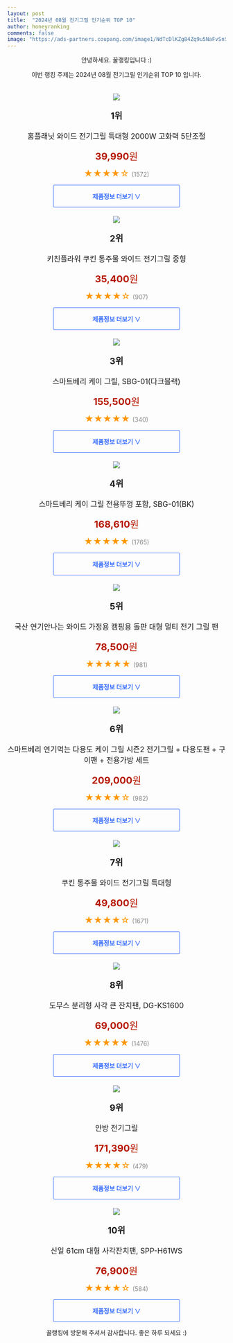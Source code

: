 ```yaml
---
layout: post
title:  "2024년 08월 전기그릴 인기순위 TOP 10"
author: honeyranking
comments: false
image: "https://ads-partners.coupang.com/image1/NdTcDlKZg84Zq9u5NaFvSnSouK1omu9DORx4si85YYqL1e9M-9JDY180KhcLEhZABkS8WfWrO9H_Cfr3K6-ECOmsqJ9PwJ9XlfLpTEsANVpWKFmOd_N9Ee-Lz2IhivUsvVV8QL9i-OS_ZgJdC-B7q5miJh_mrfttWPDRNng3WIvNMVo0J3U6FR0yIc9c7UtU6ckGoP9zZFwLWPjeGu-MDfYQGNKr5AimXvDGZ9fwyiyHBOglJxaN49Ga550U-IxuIhNmfCPbHd72dRdkgXuBHuW_HqCSObyWHc0="
---
```

<p style="text-align: center;">안녕하세요. 꿀랭킹입니다 :)</p>
<p style="text-align: center;">이번 랭킹 주제는 2024년 08월 전기그릴 인기순위 TOP 10 입니다.</p><center><img src="https://ads-partners.coupang.com/image1/NdTcDlKZg84Zq9u5NaFvSnSouK1omu9DORx4si85YYqL1e9M-9JDY180KhcLEhZABkS8WfWrO9H_Cfr3K6-ECOmsqJ9PwJ9XlfLpTEsANVpWKFmOd_N9Ee-Lz2IhivUsvVV8QL9i-OS_ZgJdC-B7q5miJh_mrfttWPDRNng3WIvNMVo0J3U6FR0yIc9c7UtU6ckGoP9zZFwLWPjeGu-MDfYQGNKr5AimXvDGZ9fwyiyHBOglJxaN49Ga550U-IxuIhNmfCPbHd72dRdkgXuBHuW_HqCSObyWHc0=" style="margin-top:20px" /></center><p style="text-align: center; font-size: 20px"><b>1위</b></p><p style="text-align: center; font-size: 17px">홈플래닛 와이드 전기그릴 특대형 2000W 고화력 5단조절</p><p style="text-align: center;"><span style="color: #b61800; font-size: 22px;"><b>39,990</b>원</span></p><p style="text-align: center;"><span style="color: #ff9600; font-size: 20px;">★★★★☆ </span><span style="color: #878787;">(1572)</span></p><center><a href="https://link.coupang.com/re/AFFSDP?lptag=AF3899140&subid=honeyrank&pageKey=4315812250&itemId=5014849230&vendorItemId=72324731078&traceid=V0-153-83f6e1cf58c13e2a&requestid=20240823210000327064402423&token=31850C%7CMIXED"><div style="font-size: 14px; display: inline-block; padding: 15px 90px; color: #346aff; border-radius: 2px; border: 1px solid #346aff; cursor: pointer;"><b>제품정보 더보기 &or;</b></div></a></center><center><img src="https://ads-partners.coupang.com/image1/JBQGSi_2OvbboFqMJA1eqs0qMqc5zWusuFc9Cg9fS5cfccFuRnsevs2zrb5ytI8UtL_vaeCDodVnhE1rTUcadKwYN-awwPIkE_CfUkh34FMcKy8qdfrXjsOa9WsotQdDrilvYCeec9ClxPvmina7j5d1rb7AUiPrJko6sTiFz5FgLeywi33KKC0ixSxj0Tn_ahonRInCR6sWLeuyhlhyihNCVoL90u5NDx_vL0dTOpfBxijsNo1vyI5bUfUquwtRcGIGzboHBP-2i4U-2Umk9X6y7i0zRdQ-kA==" style="margin-top:20px" /></center><p style="text-align: center; font-size: 20px"><b>2위</b></p><p style="text-align: center; font-size: 17px">키친플라워 쿠킨 통주물 와이드 전기그릴 중형</p><p style="text-align: center;"><span style="color: #b61800; font-size: 22px;"><b>35,400</b>원</span></p><p style="text-align: center;"><span style="color: #ff9600; font-size: 20px;">★★★★☆ </span><span style="color: #878787;">(907)</span></p><center><a href="https://link.coupang.com/re/AFFSDP?lptag=AF3899140&subid=honeyrank&pageKey=15736536&itemId=64588857&vendorItemId=3101826311&traceid=V0-153-d02f3e3d36e79bc4&requestid=20240823210000327064402423&token=31850C%7CMIXED"><div style="font-size: 14px; display: inline-block; padding: 15px 90px; color: #346aff; border-radius: 2px; border: 1px solid #346aff; cursor: pointer;"><b>제품정보 더보기 &or;</b></div></a></center><center><img src="https://ads-partners.coupang.com/image1/mvzPpzDcZBTJtkIGmhD6mcZPrKzkARz5xxGhXUi1WJydNvBf3KYRurbaPp7U50lMsb7zFFncH27yFh8-LMohZdlTprTnyq4WKrzNrgHHx3u064-IBSbr1TFQrcaRe-14XAHlJqccATr3SVPDkuh2Ks3JoRu1TBXw_DPJGvzR4O7Txl_eLx-Ky6nb8-_5qRuUisdA7fIGrBswvnnVWVadQO73q0exLH7m5ppeaU54HaOi9vJtrGKB4zkkLB3VCsY_sxqcj0B0JICEpxQ-JmAU1budfRS6inqaTWNf7IwbOqiEhgsOchwh2OSyB02Lw5A=" style="margin-top:20px" /></center><p style="text-align: center; font-size: 20px"><b>3위</b></p><p style="text-align: center; font-size: 17px">스마트베리 케이 그릴, SBG-01(다크블랙)</p><p style="text-align: center;"><span style="color: #b61800; font-size: 22px;"><b>155,500</b>원</span></p><p style="text-align: center;"><span style="color: #ff9600; font-size: 20px;">★★★★★ </span><span style="color: #878787;">(340)</span></p><center><a href="https://link.coupang.com/re/AFFSDP?lptag=AF3899140&subid=honeyrank&pageKey=6361858031&itemId=18220502840&vendorItemId=81661449122&traceid=V0-153-f76b9a54f3d6f6ad&clickBeacon=394c51d0-6147-11ef-9a22-8d0ed3809613%7E3&requestid=20240823210000327064402423&token=31850C%7CMIXED"><div style="font-size: 14px; display: inline-block; padding: 15px 90px; color: #346aff; border-radius: 2px; border: 1px solid #346aff; cursor: pointer;"><b>제품정보 더보기 &or;</b></div></a></center><center><img src="https://ads-partners.coupang.com/image1/igLjg1f1FpKV9SCYilFrSGBWSz5ERwozKoCOIPTizIF4GOt92cqk2LxJHWRLxhIIUmgaq7dxwoSGDlAdJcXFA1QY9_BCxvXBCBeOvbjj2hnHpjWXJ5ps9w9-Egtfm60ZdaPzXEYypzsc_FWnBWwpNBvewURZpifSn6ns7K0ArBWda3kMMNqvZchcOaWpBIFjp5o786hqxEVNRkUdWDW8nrT42s5tSQMCVKMq-XDXokWA9G162nxhHoyiKuyYeQLEf9F0Y6-V8tEuzMQS7p4eynIxUgSmkQ9fwewHIR5zlc955vYDmIH9S4o_XTF1vwUp" style="margin-top:20px" /></center><p style="text-align: center; font-size: 20px"><b>4위</b></p><p style="text-align: center; font-size: 17px">스마트베리 케이 그릴 전용뚜껑 포함, SBG-01(BK)</p><p style="text-align: center;"><span style="color: #b61800; font-size: 22px;"><b>168,610</b>원</span></p><p style="text-align: center;"><span style="color: #ff9600; font-size: 20px;">★★★★★ </span><span style="color: #878787;">(1765)</span></p><center><a href="https://link.coupang.com/re/AFFSDP?lptag=AF3899140&subid=honeyrank&pageKey=6964654797&itemId=16767816837&vendorItemId=83949077417&traceid=V0-153-5a8acf271b9f6aae&clickBeacon=394c78e0-6147-11ef-950a-6a326f02e131%7E3&requestid=20240823210000327064402423&token=31850C%7CMIXED"><div style="font-size: 14px; display: inline-block; padding: 15px 90px; color: #346aff; border-radius: 2px; border: 1px solid #346aff; cursor: pointer;"><b>제품정보 더보기 &or;</b></div></a></center><center><img src="https://ads-partners.coupang.com/image1/YJoj-BjuRVG6nMicYOPyRIZzEQ_qzL0lghLA6yZlZOgcRfbvh2PlHKu9U92l5qStxWLvKnF1Z2iw5h-W63s6dXdeHb66EOIzoHYoaMotI27aiPsKkYxpPu3M91ZCLEwXJDnhboS8-RhjsSr_sa2ZHO2t9uLZvArITbO0yK9jTZnhWeASDPFD4y686iIph8dO2Lgs_a4TUIeC8Tso7Mjl9W_juajhkQDkJ5G656nFitombnrAV6oO_to8CmGD6w_I2CHkHVWcPN8xmJ4BGsM5KYGDwLh64BxxKw4gipPJgV0a2UulBZ5A9O2t" style="margin-top:20px" /></center><p style="text-align: center; font-size: 20px"><b>5위</b></p><p style="text-align: center; font-size: 17px">국산 연기안나는 와이드 가정용 캠핑용 돌판 대형 멀티 전기 그릴 팬</p><p style="text-align: center;"><span style="color: #b61800; font-size: 22px;"><b>78,500</b>원</span></p><p style="text-align: center;"><span style="color: #ff9600; font-size: 20px;">★★★★★ </span><span style="color: #878787;">(981)</span></p><center><a href="https://link.coupang.com/re/AFFSDP?lptag=AF3899140&subid=honeyrank&pageKey=6590895911&itemId=14871979908&vendorItemId=79924986080&traceid=V0-153-0da992cc1b2219eb&requestid=20240823210000327064402423&token=31850C%7CMIXED"><div style="font-size: 14px; display: inline-block; padding: 15px 90px; color: #346aff; border-radius: 2px; border: 1px solid #346aff; cursor: pointer;"><b>제품정보 더보기 &or;</b></div></a></center><center><img src="https://ads-partners.coupang.com/image1/DdxGxmvck3jqBYBvDUk9Rea-VkdV9GMfOTXPpEdQUkpF6IC5-YbRiCM70QghTB8H_mX0cqfGz4KlAiWBf_qDSGk4kHWEKXfE8DN7mCrZdkAhG4c399SWjInEU8aiZtaFG5efbnwGr1wVE5a_MB9l7xquq4r215-ElHDUnIJ7IUBCh-dZdJVKs9Uh6HshPqe9wU_HNMQEfwo8DkIEBXTSuNvcy0ASmWCIAQ2BlZrJEbJ07LPQdJuMCZnl_-VieV6PXBWw1E6Zc6MM74fJZBSrYxEmM5o15m5ZI9lIqO3T" style="margin-top:20px" /></center><p style="text-align: center; font-size: 20px"><b>6위</b></p><p style="text-align: center; font-size: 17px">스마트베리 연기먹는 다용도 케이 그릴 시즌2 전기그릴 + 다용도팬 + 구이팬 + 전용가방 세트</p><p style="text-align: center;"><span style="color: #b61800; font-size: 22px;"><b>209,000</b>원</span></p><p style="text-align: center;"><span style="color: #ff9600; font-size: 20px;">★★★★☆ </span><span style="color: #878787;">(982)</span></p><center><a href="https://link.coupang.com/re/AFFSDP?lptag=AF3899140&subid=honeyrank&pageKey=7735608603&itemId=20798437897&vendorItemId=87867615420&traceid=V0-153-bdbefeae866f04cd&clickBeacon=394c78e0-6147-11ef-8bf1-6e818860c442%7E3&requestid=20240823210000327064402423&token=31850C%7CMIXED"><div style="font-size: 14px; display: inline-block; padding: 15px 90px; color: #346aff; border-radius: 2px; border: 1px solid #346aff; cursor: pointer;"><b>제품정보 더보기 &or;</b></div></a></center><center><img src="https://ads-partners.coupang.com/image1/Rb_Hzqr3NWl9cC9PRdiA87KRsfSf5C5CWFovMMI116yNblpchNsGX6i7rj2VK5JFgpkbFKAyEYETaqMh89wxUy3dYvYC6D-QtoCsJmU0cAAZryqRYCimjS7zdP0mSo55ud9jrK9D4LbXcSl_YCBqGOK46rWCCj4EjClmk-faP4dL9edHNw6vPUhG7vJdFRYjiy0Ir5WV7R0LdlhJGon0Tj9YKgrmvAclkeep_XOY2McK1gWbX82CRpN3beF0rMnQfuG-2l7Ja62qIWI8wZLeUIh7NesPNFpw_g==" style="margin-top:20px" /></center><p style="text-align: center; font-size: 20px"><b>7위</b></p><p style="text-align: center; font-size: 17px">쿠킨 통주물 와이드 전기그릴 특대형</p><p style="text-align: center;"><span style="color: #b61800; font-size: 22px;"><b>49,800</b>원</span></p><p style="text-align: center;"><span style="color: #ff9600; font-size: 20px;">★★★★☆ </span><span style="color: #878787;">(1671)</span></p><center><a href="https://link.coupang.com/re/AFFSDP?lptag=AF3899140&subid=honeyrank&pageKey=36480570&itemId=134726931&vendorItemId=3285830791&traceid=V0-153-751f16e7beb64bf9&requestid=20240823210000327064402423&token=31850C%7CMIXED"><div style="font-size: 14px; display: inline-block; padding: 15px 90px; color: #346aff; border-radius: 2px; border: 1px solid #346aff; cursor: pointer;"><b>제품정보 더보기 &or;</b></div></a></center><center><img src="https://ads-partners.coupang.com/image1/Ne2Oeb9URNi6PMEfNYo3VzCwta4s_H5dDcFtf42H0qlKb2yiWaOK0sGhzafMe1tPx7rQR26K3wPLlUh4FbXJXQeykkXf83OQ2xXuLYsOzc7Ylbp0sieAO54c0JmPmuNo5MuCy8cn1o9PPQB3cTywnbZcEwbd9aZYbqD3mMl5tqzEtvyc-Z4YKQFaKaOiVgyjoGrtM5bxh93urvG-fo4BOXPNS44eIe-G6vQUByjdwTYMsPHnnOY-MzblZJFakLui91L4bmrzwQ8Bj-2eY6l2f9jLcpSjJjdveY03JNG_0dg=" style="margin-top:20px" /></center><p style="text-align: center; font-size: 20px"><b>8위</b></p><p style="text-align: center; font-size: 17px">도무스 분리형 사각 큰 잔치팬, DG-KS1600</p><p style="text-align: center;"><span style="color: #b61800; font-size: 22px;"><b>69,000</b>원</span></p><p style="text-align: center;"><span style="color: #ff9600; font-size: 20px;">★★★★★ </span><span style="color: #878787;">(1476)</span></p><center><a href="https://link.coupang.com/re/AFFSDP?lptag=AF3899140&subid=honeyrank&pageKey=7814161290&itemId=21204742342&vendorItemId=88265983034&traceid=V0-153-89138930e3d39924&clickBeacon=394c78e0-6147-11ef-ac43-dbe59d05ae75%7E3&requestid=20240823210000327064402423&token=31850C%7CMIXED"><div style="font-size: 14px; display: inline-block; padding: 15px 90px; color: #346aff; border-radius: 2px; border: 1px solid #346aff; cursor: pointer;"><b>제품정보 더보기 &or;</b></div></a></center><center><img src="https://ads-partners.coupang.com/image1/4c7jjRt1FNY5HZJe4bzkqKw9U8wjQ8w840CVLbtx6nUIqgkggCM_dz0yNB4Ah4ITOpfLCGj1MHRbrvFTP5zP03wEHgJjRtpj_mQewMLwf-tdHsbuOn96xvVPtSYnhjiWpx2dnrpS2e_J9EWK2QHo4qM3qyTOBxhqmW6rcJq2cMHx6hkVhF_-XFAA5ura9C2aTGvs1pXZ-T1ljKCHLuSuYJzn_4ieu4qMGZx_x-YlwgzV5n3Jcw2DB9tLfUNFggvA6YM76AGQq_OUSowIKBl1dy6YBL3qTb1fCkUK" style="margin-top:20px" /></center><p style="text-align: center; font-size: 20px"><b>9위</b></p><p style="text-align: center; font-size: 17px">안방 전기그릴</p><p style="text-align: center;"><span style="color: #b61800; font-size: 22px;"><b>171,390</b>원</span></p><p style="text-align: center;"><span style="color: #ff9600; font-size: 20px;">★★★★☆ </span><span style="color: #878787;">(479)</span></p><center><a href="https://link.coupang.com/re/AFFSDP?lptag=AF3899140&subid=honeyrank&pageKey=7663026835&itemId=20866265958&vendorItemId=87933617795&traceid=V0-153-6c6b8ba89861140c&requestid=20240823210000327064402423&token=31850C%7CMIXED"><div style="font-size: 14px; display: inline-block; padding: 15px 90px; color: #346aff; border-radius: 2px; border: 1px solid #346aff; cursor: pointer;"><b>제품정보 더보기 &or;</b></div></a></center><center><img src="https://ads-partners.coupang.com/image1/19oEdz5lUrIe-tdl1z2HjpF_XmzWrqvk14tiF_JG0k6qfZMMh_6F6vwSokHngWAAuvGVsu_cIv9X9gDCrkw-dWlEWTn2_pjY6QYdwEJkr3KHedzAZJjiORYpQu1vmtGZsIi1xs_0R19tq1cZBH2R-ZnsK6E4UNIdWGExOCFwNgBYZnRCKZSkZCS6Q40IibccV98rd_PdL-3ts2BQdttk5KeeH-BLKzPrZiSDna7DkrLWcYiXU09N7VFM5o_yr0mi69hazLdz3Ss2n8riJSCWzODSJ-LsCueLYxT8lib1YkE=" style="margin-top:20px" /></center><p style="text-align: center; font-size: 20px"><b>10위</b></p><p style="text-align: center; font-size: 17px">신일 61cm 대형 사각잔치팬, SPP-H61WS</p><p style="text-align: center;"><span style="color: #b61800; font-size: 22px;"><b>76,900</b>원</span></p><p style="text-align: center;"><span style="color: #ff9600; font-size: 20px;">★★★★☆ </span><span style="color: #878787;">(584)</span></p><center><a href="https://link.coupang.com/re/AFFSDP?lptag=AF3899140&subid=honeyrank&pageKey=1255826907&itemId=2256227958&vendorItemId=3085348425&traceid=V0-153-1bef9e1d5024f0d6&clickBeacon=394c78e0-6147-11ef-8288-5805e3e1e706%7E3&requestid=20240823210000327064402423&token=31850C%7CMIXED"><div style="font-size: 14px; display: inline-block; padding: 15px 90px; color: #346aff; border-radius: 2px; border: 1px solid #346aff; cursor: pointer;"><b>제품정보 더보기 &or;</b></div></a></center><p style="text-align: center;">꿀랭킹에 방문해 주셔서 감사합니다. 좋은 하루 되세요 :)</p>